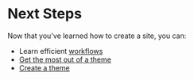 # Next Steps

Now that you've learned how to create a site, you can:

* Learn efficient [workflows](workflow.html)
* [Get the most out of a theme](themes-using.html)
* [Create a theme](themes-creating.html)

